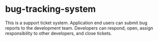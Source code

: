 # bug-tracking-system
This is a support ticket system. Application end users can submit bug reports to the development team. Developers can respond, open, assign responsibility to other developers, and close tickets.
